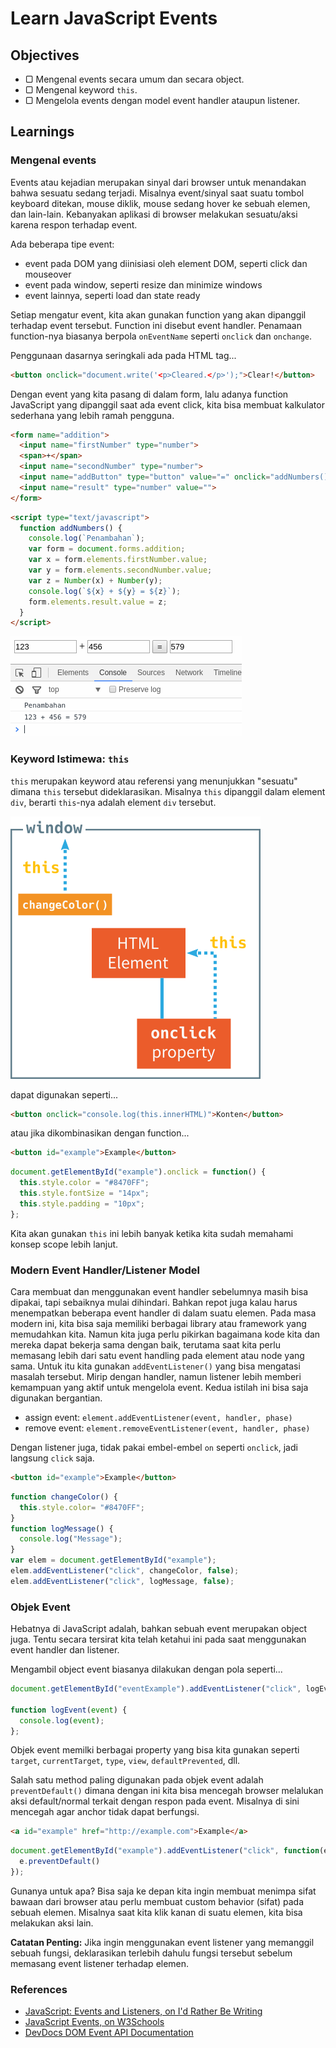 # Learn JavaScript Events

## Objectives

- ▢ Mengenal events secara umum dan secara object.
- ▢ Mengenal keyword `this`.
- ▢ Mengelola events dengan model event handler ataupun listener.

## Learnings

### Mengenal events

Events atau kejadian merupakan sinyal dari browser untuk menandakan bahwa sesuatu sedang terjadi. Misalnya event/sinyal saat suatu tombol keyboard ditekan, mouse diklik, mouse sedang hover ke sebuah elemen, dan lain-lain. Kebanyakan aplikasi di browser melakukan sesuatu/aksi karena respon terhadap event.

Ada beberapa tipe event:

- event pada DOM yang diinisiasi oleh element DOM, seperti click dan mouseover
- event pada window, seperti resize dan minimize windows
- event lainnya, seperti load dan state ready

Setiap mengatur event, kita akan gunakan function yang akan dipanggil terhadap event tersebut. Function ini disebut event handler. Penamaan function-nya biasanya berpola `onEventName` seperti `onclick` dan `onchange`.

Penggunaan dasarnya seringkali ada pada HTML tag...

```html
<button onclick="document.write('<p>Cleared.</p>');">Clear!</button>
```

Dengan event yang kita pasang di dalam form, lalu adanya function JavaScript yang dipanggil saat ada event click, kita bisa membuat kalkulator sederhana yang lebih ramah pengguna.

```html
<form name="addition">
  <input name="firstNumber" type="number">
  <span>+</span>
  <input name="secondNumber" type="number">
  <input name="addButton" type="button" value="=" onclick="addNumbers()">
  <input name="result" type="number" value="">
</form>
```

```html
<script type="text/javascript">
  function addNumbers() {
    console.log(`Penambahan`);
    var form = document.forms.addition;
    var x = form.elements.firstNumber.value;
    var y = form.elements.secondNumber.value;
    var z = Number(x) + Number(y);
    console.log(`${x} + ${y} = ${z}`);
    form.elements.result.value = z;
  }
</script>
```

![Form Addition](assets/form-add.png)

### Keyword Istimewa: `this`

`this` merupakan keyword atau referensi yang menunjukkan "sesuatu" dimana `this` tersebut dideklarasikan. Misalnya `this` dipanggil dalam element `div`, berarti `this`-nya adalah element `div` tersebut.

![Visualisasi this](assets/this.png)

dapat digunakan seperti...

```html
<button onclick="console.log(this.innerHTML)">Konten</button>
```

atau jika dikombinasikan dengan function...

```html
<button id="example">Example</button>
```

```javascript
document.getElementById("example").onclick = function() {
  this.style.color = "#8470FF";
  this.style.fontSize = "14px";
  this.style.padding = "10px";
};
```

Kita akan gunakan `this` ini lebih banyak ketika kita sudah memahami konsep scope lebih lanjut.

### Modern Event Handler/Listener Model

Cara membuat dan menggunakan event handler sebelumnya masih bisa dipakai, tapi sebaiknya mulai dihindari. Bahkan repot juga kalau harus menempatkan beberapa event handler di dalam suatu elemen. Pada masa modern ini, kita bisa saja memiliki berbagai library atau framework yang memudahkan kita. Namun kita juga perlu pikirkan bagaimana kode kita dan mereka dapat bekerja sama dengan baik, terutama saat kita perlu memasang lebih dari satu event handling pada element atau node yang sama. Untuk itu kita gunakan `addEventListener()` yang bisa mengatasi masalah tersebut. Mirip dengan handler, namun listener lebih memberi kemampuan yang aktif untuk mengelola event. Kedua istilah ini bisa saja digunakan bergantian.

- assign event: `element.addEventListener(event, handler, phase)`
- remove event: `element.removeEventListener(event, handler, phase)`

Dengan listener juga, tidak pakai embel-embel `on` seperti `onclick`, jadi langsung `click` saja.

```html
<button id="example">Example</button>
```

```javascript
function changeColor() {
  this.style.color= "#8470FF";
}
function logMessage() {
  console.log("Message");
}
var elem = document.getElementById("example");
elem.addEventListener("click", changeColor, false);
elem.addEventListener("click", logMessage, false);
```

### Objek Event

Hebatnya di JavaScript adalah, bahkan sebuah event merupakan object juga. Tentu secara tersirat kita telah ketahui ini pada saat menggunakan event handler dan listener.

Mengambil object event biasanya dilakukan dengan pola seperti...

```javascript
document.getElementById("eventExample").addEventListener("click", logEvent, false);

function logEvent(event) {
  console.log(event);
};
```

Objek event memilki berbagai property yang bisa kita gunakan seperti `target`, `currentTarget`, `type`, `view`, `defaultPrevented`, dll.

Salah satu method paling digunakan pada objek event adalah `preventDefault()` dimana dengan ini kita bisa mencegah browser melalukan aksi default/normal terkait dengan respon pada event. Misalnya di sini mencegah agar anchor tidak dapat berfungsi.

```html
<a id="example" href="http://example.com">Example</a>
```

```javascript
document.getElementById("example").addEventListener("click", function(e){
  e.preventDefault()
});
```

Gunanya untuk apa? Bisa saja ke depan kita ingin membuat menimpa sifat bawaan dari browser atau perlu membuat custom behavior (sifat) pada sebuah elemen. Misalnya saat kita klik kanan di suatu elemen, kita bisa melakukan aksi lain.

**Catatan Penting:** Jika ingin menggunakan event listener yang memanggil sebuah fungsi, deklarasikan terlebih dahulu fungsi tersebut sebelum memasang event listener terhadap elemen.

### References

- [JavaScript: Events and Listeners, on I'd Rather Be Writing](http://idratherbewriting.com/events-and-listeners-javascript)
- [JavaScript Events, on W3Schools](http://www.w3schools.com/js/js_events.asp)
- [DevDocs DOM Event API Documentation](http://devdocs.io/dom_events)
